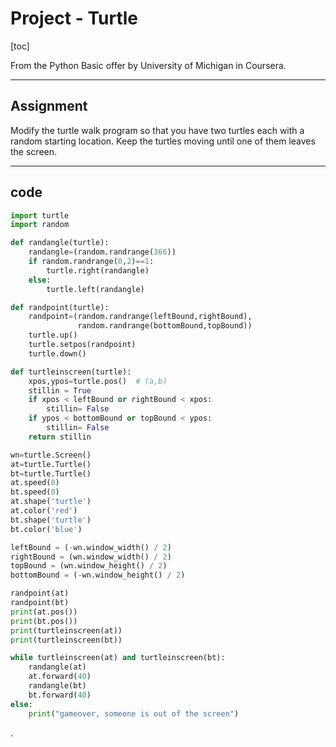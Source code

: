 
# Project - Turtle

[toc]


From the Python Basic offer by University of Michigan in Coursera.


---

## Assignment

Modify the turtle walk program so that you have two turtles each with a random starting location. Keep the turtles moving until one of them leaves the screen.

---

## code


```py
import turtle
import random

def randangle(turtle):
    randangle=(random.randrange(366))
    if random.randrange(0,2)==1:
        turtle.right(randangle)
    else:
        turtle.left(randangle)

def randpoint(turtle):
    randpoint=(random.randrange(leftBound,rightBound),
               random.randrange(bottomBound,topBound))
    turtle.up()
    turtle.setpos(randpoint)
    turtle.down()

def turtleinscreen(turtle):
    xpos,ypos=turtle.pos()  # (a,b)
    stillin = True
    if xpos < leftBound or rightBound < xpos:
        stillin= False
    if ypos < bottomBound or topBound < ypos:
        stillin= False
    return stillin    

wn=turtle.Screen()
at=turtle.Turtle()
bt=turtle.Turtle()
at.speed(0)
bt.speed(0)
at.shape('turtle')
at.color('red')
bt.shape('turtle')
bt.color('blue')

leftBound = (-wn.window_width() / 2)
rightBound = (wn.window_width() / 2)
topBound = (wn.window_height() / 2)
bottomBound = (-wn.window_height() / 2)

randpoint(at)
randpoint(bt)
print(at.pos())
print(bt.pos())
print(turtleinscreen(at))
print(turtleinscreen(bt))

while turtleinscreen(at) and turtleinscreen(bt):
    randangle(at)
    at.forward(40)
    randangle(bt)
    bt.forward(40)
else:
    print("gameover, someone is out of the screen")
```













.
